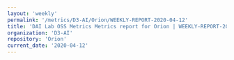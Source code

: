 ```yaml
---
layout: 'weekly'
permalink: '/metrics/D3-AI/Orion/WEEKLY-REPORT-2020-04-12'
title: 'DAI Lab OSS Metrics Metrics report for Orion | WEEKLY-REPORT-2020-04-12'
organization: 'D3-AI'
repository: 'Orion'
current_date: '2020-04-12'
---
```

